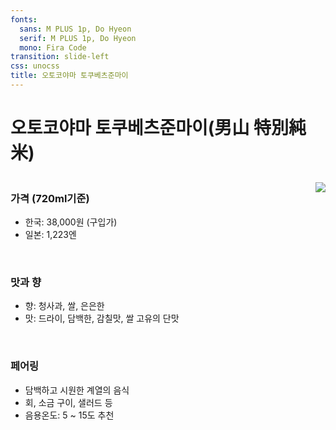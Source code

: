 ```yaml
---
fonts:
  sans: M PLUS 1p, Do Hyeon
  serif: M PLUS 1p, Do Hyeon
  mono: Fira Code
transition: slide-left
css: unocss
title: 오토코야마 토쿠베츠준마이
---
```


# 오토코야마 토쿠베츠준마이(男山 特別純米)

<div style="display: flex; justify-content: space-between">
  <div>
    <h3>가격 (720ml기준)</h3>
    <ul>
      <li>
        한국: 38,000원 (구입가)
      </li>
      <li>
        일본: 1,223엔
      </li>
    </ul>
    <br>
    <h3>맛과 향</h3>
    <ul>
      <li>
        향: 청사과, 쌀, 은은한
      </li>
      <li>
        맛: 드라이, 담백한, 감칠맛, 쌀 고유의 단맛
      </li>
    </ul>
    <br>
    <h3>페어링</h3>
    <ul>
      <li>
        담백하고 시원한 계열의 음식
      </li>
      <li>
        회, 소금 구이, 샐러드 등
      </li>
      <li>
        음용온도: 5 ~ 15도 추천
      </li>
    </ul>
  </div>
  <div style="margin-left: 20px; margin-top: 10px">
    <img src="/images/otokoyama.jpg" class="h-100 rounded shadow">
  </div>
</div>

